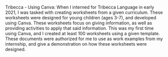Tribecca - Using Canva:
When I interned for Tribecca Language in early 2021, I was tasked with creating worksheets from a given curriculum. These worksheets were designed for young children (ages 3-7), and developed using Canva. These worksheets focus on giving information, as well as providing activities to apply that said information. This was my first time using Canva, and I created at least 100 worksheets using a given template. These documents were authorized for me to use as work examples from my internship, and give a demonstration on how these worksheets were designed.